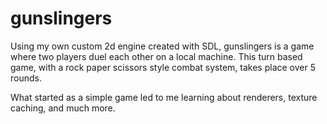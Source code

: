 # gunslingers
Using my own custom 2d engine created with SDL, gunslingers is a game where two players duel each other on a local machine. This turn based game, with a rock paper scissors style combat system, takes place over 5 rounds.

What started as a simple game led to me learning about renderers, texture caching, and much more. 
